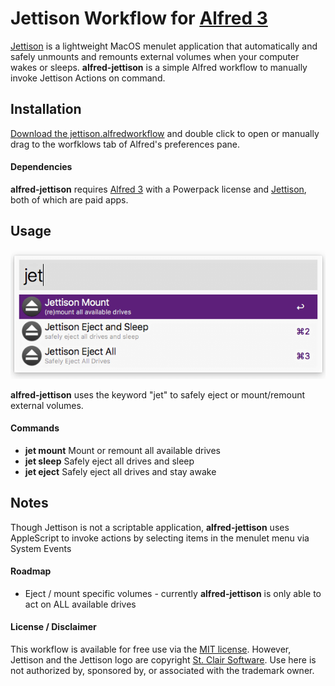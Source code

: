Jettison Workflow for [Alfred 3](http://www.alfredapp.com)
==============================

[Jettison](https://www.stclairsoft.com/Jettison/) is a lightweight MacOS menulet application that automatically and safely unmounts and remounts external volumes when your computer wakes or sleeps. **alfred-jettison** is a simple Alfred workflow to manually invoke Jettison Actions on command. 

Installation
-----

[Download the jettison.alfredworkflow](https://github.com/mixedfeelings/alfred-jettison/blob/master/jettison.alfredworkflow?raw=true "download") and double click to open or manually drag to the worfklows tab of Alfred's preferences pane.

#### Dependencies

**alfred-jettison** requires [Alfred 3](http://www.alfredapp.com) with a Powerpack license and [Jettison](https://www.stclairsoft.com/Jettison/), both of which are paid apps. 

Usage
-----

![Jettison menu](doc/screenshot.png?raw?=true)

**alfred-jettison** uses the keyword "jet" to safely eject or mount/remount external volumes. 

#### Commands

* **jet mount** Mount or remount all available drives
* **jet sleep** Safely eject all drives and sleep
* **jet eject** Safely eject all drives and stay awake


Notes
-----
Though Jettison is not a scriptable application, **alfred-jettison** uses AppleScript to invoke actions by selecting items in the menulet menu via System Events 

#### Roadmap

* Eject / mount specific volumes - currently **alfred-jettison** is only able to act on ALL available drives

#### License / Disclaimer

This workflow is available for free use via the [MIT license](https://opensource.org/licenses/MIT). However, Jettison and the Jettison logo are copyright [St. Clair Software](https://www.stclairsoft.com/Jettison). Use here is not authorized by, sponsored by, or associated with the trademark owner.